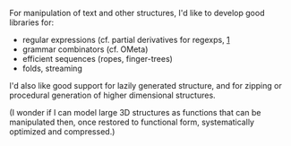 For manipulation of text and other structures, I'd like to develop good libraries for:

* regular expressions (cf. partial derivatives for regexps, [1](http://semantic-domain.blogspot.com/2013/11/antimirov-derivatives-for-regular.html)
* grammar combinators (cf. OMeta)
* efficient sequences (ropes, finger-trees)
* folds, streaming

I'd also like good support for lazily generated structure, and for zipping or procedural generation of higher dimensional structures. 

(I wonder if I can model large 3D structures as functions that can be manipulated then, once restored to functional form, systematically optimized and compressed.)


